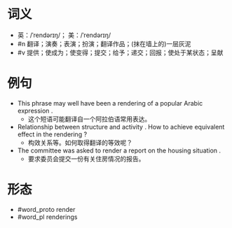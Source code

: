 # 词义
- 英：/ˈrendərɪŋ/； 美：/ˈrendərɪŋ/
- #n 翻译；演奏；表演；扮演；翻译作品；(抹在墙上的)一层灰泥
- #v 提供；使成为；使变得；提交；给予；递交；回报；使处于某状态；呈献
# 例句
- This phrase may well have been a rendering of a popular Arabic expression .
	- 这个短语可能翻译自一个阿拉伯语常用表达。
- Relationship between structure and activity . How to achieve equivalent effect in the rendering ?
	- 构效关系等。如何取得翻译的等效呢？
- The committee was asked to render a report on the housing situation .
	- 要求委员会提交一份有关住房情况的报告。
# 形态
- #word_proto render
- #word_pl renderings
